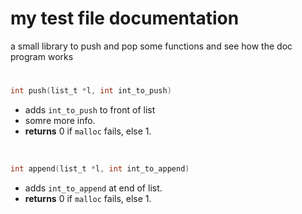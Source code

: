 # my test file documentation
a small library to push and pop some functions and see how the doc program works
 
#
```C
int push(list_t *l, int int_to_push) 
```
- adds `int_to_push` to front of list
- somre more info.
- **returns** 0 if `malloc` fails, else 1.

<br>

```C
int append(list_t *l, int int_to_append) 
```
- adds `int_to_append` at end of list.
- **returns** 0 if `malloc` fails, else 1.

<br>

